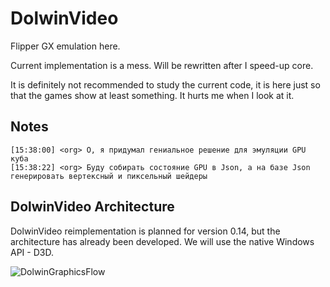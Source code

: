 # DolwinVideo

Flipper GX emulation here.

Current implementation is a mess. Will be rewritten after I speed-up core.

It is definitely not recommended to study the current code, it is here just so that the games show at least something. It hurts me when I look at it.

## Notes

```
[15:38:00] <org> О, я придумал гениальное решение для эмуляции GPU куба
[15:38:22] <org> Буду собирать состояние GPU в Json, а на базе Json генерировать вертексный и пиксельный шейдеры
```

## DolwinVideo Architecture

DolwinVideo reimplementation is planned for version 0.14, but the architecture has already been developed. We will use the native Windows API - D3D.

![DolwinGraphicsFlow](/Docs/EMU/DolwinGraphicsFlow.png)
